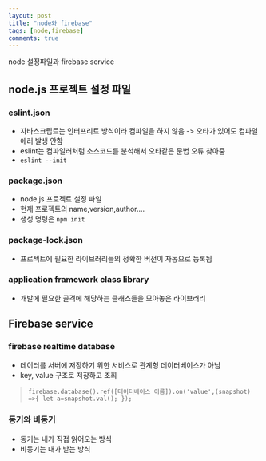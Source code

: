 ```yaml
---
layout: post
title: "node와 firebase"
tags: [node,firebase]
comments: true
---
```


node 설정파일과 firebase service
<!--more-->

## node.js 프로젝트 설정 파일

### eslint.json

* 자바스크립트는 인터프리트 방식이라 컴파일을 하지 않음 -> 오타가 있어도 컴파일 에러 발생 안함
* eslint는 컴파일러처럼 소스코드를 분석해서 오타같은 문법 오류 찾아줌
* ```eslint --init```

### package.json

* node.js 프로젝트 설정 파일
* 현재 프로젝트의 name,version,author....
* 생성 명령은 ```npm init```

### package-lock.json

* 프로젝트에 필요한 라이브러리들의 정확한 버전이 자동으로 등록됨

### application framework class library

* 개발에 필요한 골격에 해당하는 클래스들을 모아놓은 라이브러리

## Firebase service

### firebase realtime database

* 데이터를 서버에 저장하기 위한 서비스로 관계형 데이터베이스가 아님
* key, value 구조로 저장하고 조회

> ```firebase.database().ref([데이터베이스 이름]).on('value',(snapshot) =>{ let a=snapshot.val(); });```

### 동기와 비동기

* 동기는 내가 직접 읽어오는 방식
* 비동기는 내가 받는 방식

